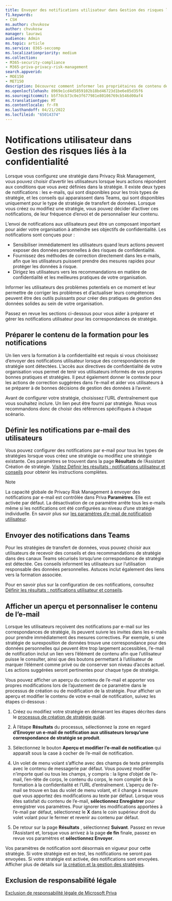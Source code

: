 ```yaml
---
title: Envoyer des notifications utilisateur dans Gestion des risques liés à la confidentialité
f1.keywords:
- CSH
ms.author: chvukosw
author: chvukosw
manager: laurawi
audience: Admin
ms.topic: article
ms.service: O365-seccomp
ms.localizationpriority: medium
ms.collection:
- M365-security-compliance
- M365-priva-privacy-risk-management
search.appverid:
- MOE150
- MET150
description: Découvrez comment informer les propriétaires de contenu des correspondances de stratégie trouvées par Microsoft Priva Privacy Risk Management et comment ils peuvent utiliser ces notifications par e-mail pour résoudre les problèmes.
ms.openlocfilehash: 8969e1cd4d5859102b18bd46723d1be6e85d35f6
ms.sourcegitcommit: b5f7dcb73c0e3f677981e80106769cb546d00af4
ms.translationtype: MT
ms.contentlocale: fr-FR
ms.lasthandoff: 04/21/2022
ms.locfileid: "65014374"
---
```

# <a name="user-notifications-in-privacy-risk-management"></a>Notifications utilisateur dans Gestion des risques liés à la confidentialité

Lorsque vous configurez une stratégie dans Privacy Risk Management, vous pouvez choisir d’avertir les utilisateurs lorsque leurs actions répondent aux conditions que vous avez définies dans la stratégie. Il existe deux types de notifications : les e-mails, qui sont disponibles pour les trois types de stratégie, et les conseils qui apparaissent dans Teams, qui sont disponibles uniquement pour le type de stratégie de transfert de données. Lorsque vous créez ou modifiez une stratégie, vous pouvez décider d’activer ces notifications, de leur fréquence d’envoi et de personnaliser leur contenu.

L’envoi de notifications aux utilisateurs peut être un composant important pour aider votre organisation à atteindre ses objectifs de confidentialité. Les notifications sont conçues pour :

- Sensibiliser immédiatement les utilisateurs quand leurs actions peuvent exposer des données personnelles à des risques de confidentialité.
- Fournissez des méthodes de correction directement dans les e-mails, afin que les utilisateurs puissent prendre des mesures rapides pour protéger les données à risque.
- Dirigez les utilisateurs vers les recommandations en matière de confidentialité et les meilleures pratiques de votre organisation.

Informer les utilisateurs des problèmes potentiels en ce moment et leur permettre de corriger les problèmes et d’actualiser leurs compétences peuvent être des outils puissants pour créer des pratiques de gestion des données solides au sein de votre organisation.

Passez en revue les sections ci-dessous pour vous aider à préparer et gérer les notifications utilisateur pour les correspondances de stratégie.

## <a name="prepare-training-content-for-notifications"></a>Préparer le contenu de la formation pour les notifications

Un lien vers la formation à la confidentialité est requis si vous choisissez d’envoyer des notifications utilisateur lorsque des correspondances de stratégie sont détectées. L’accès aux directives de confidentialité de votre organisation vous permet de tenir vos utilisateurs informés de vos propres bonnes pratiques et stratégies. Il peut également donner le contexte pour les actions de correction suggérées dans l’e-mail et aider vos utilisateurs à se préparer à de bonnes décisions de gestion des données à l’avenir.

Avant de configurer votre stratégie, choisissez l’URL d’entraînement que vous souhaitez inclure. Un lien peut être fourni par stratégie. Nous vous recommandons donc de choisir des références spécifiques à chaque scénario.

## <a name="set-user-email-notifications"></a>Définir les notifications par e-mail des utilisateurs

Vous pouvez configurer des notifications par e-mail pour tous les types de stratégies lorsque vous créez une stratégie ou modifiez une stratégie existante. Ces paramètres se trouvent dans la page **Résultats** de l’Assistant Création de stratégie. [Visitez Définir les résultats : notifications utilisateur et conseils](risk-management-policies.md#define-outcomes-user-email-notifications-and-tips) pour obtenir les instructions complètes.

> [!NOTE]
> La capacité globale de Privacy Risk Management à envoyer des notifications par e-mail est contrôlée dans Priva **Paramètres**. Elle est activée par défaut. La désactivation de ce paramètre arrête tous les e-mails même si les notifications ont été configurées au niveau d’une stratégie individuelle. En savoir plus sur [les paramètres d’e-mail de notification utilisateur](priva-settings.md#user-notification-emails).

## <a name="send-notifications-in-teams"></a>Envoyer des notifications dans Teams

Pour les stratégies de transfert de données, vous pouvez choisir aux utilisateurs de recevoir des conseils et des recommandations de stratégie dans des canaux Teams sécurisés lorsqu’une correspondance de stratégie est détectée. Ces conseils informent les utilisateurs sur l’utilisation responsable des données personnelles. Astuces inclut également des liens vers la formation associée.

Pour en savoir plus sur la configuration de ces notifications, consultez [Définir les résultats : notifications utilisateur et conseils](risk-management-policies.md#define-outcomes-user-email-notifications-and-tips).

## <a name="preview-and-customize-email-content"></a>Afficher un aperçu et personnaliser le contenu de l’e-mail

Lorsque les utilisateurs reçoivent des notifications par e-mail sur les correspondances de stratégie, ils peuvent suivre les invites dans les e-mails pour prendre immédiatement des mesures correctives. Par exemple, si une stratégie de surexposition de données trouve une correspondance pour des données personnelles qui peuvent être trop largement accessibles, l’e-mail de notification inclut un lien vers l’élément de contenu afin que l’utilisateur puisse le consulter, ainsi que des boutons permettant à l’utilisateur de marquer l’élément comme privé ou de conserver son niveau d’accès actuel. Les actions suggérées seront pertinentes pour chaque type de stratégie.

Vous pouvez afficher un aperçu du contenu de l’e-mail et apporter vos propres modifications lors de l’ajustement de ce paramètre dans le processus de création ou de modification de la stratégie. Pour afficher un aperçu et modifier le contenu de votre e-mail de notification, suivez les étapes ci-dessous :

1. Créez ou modifiez votre stratégie en démarrant les étapes décrites dans le [processus de création de stratégie guidé](risk-management-policies.md#custom-setup-guided-process-to-choose-all-settings).

2. À l’étape **Résultats** du processus, sélectionnez la zone en regard **d’Envoyer un e-mail de notification aux utilisateurs lorsqu’une correspondance de stratégie se produit**.

3. Sélectionnez le bouton **Aperçu et modifier l’e-mail de notification** qui apparaît sous la case à cocher de l’e-mail de notification.

4. Un volet de menu volant s’affiche avec des champs de texte préremplis avec le contenu de messagerie par défaut. Vous pouvez modifier n’importe quel ou tous les champs, y compris : la ligne d’objet de l’e-mail, l’en-tête de corps, le contenu du corps, le nom complet de la formation à la confidentialité et l’URL d’entraînement. L’aperçu de l’e-mail se trouve en bas du volet de menu volant, et il change à mesure que vous apportez des modifications au texte par défaut. Lorsque vous êtes satisfait du contenu de l’e-mail, **sélectionnez Enregistrer** pour enregistrer vos paramètres. Pour ignorer les modifications apportées à l’e-mail par défaut, sélectionnez le **X** dans le coin supérieur droit du volet volant pour le fermer et revenir au contenu par défaut.

5. De retour sur la page **Résultats** , sélectionnez **Suivant**. Passez en revue l’Assistant et, lorsque vous arrivez à la page **de fin** finale, passez en revue vos paramètres et **sélectionnez Envoyer**.

Vos paramètres de notification sont désormais en vigueur pour cette stratégie. Si votre stratégie est en test, les notifications ne seront pas envoyées. Si votre stratégie est activée, des notifications sont envoyées. Afficher plus de détails sur [la création et la gestion des stratégies](risk-management-policies.md).


## <a name="legal-disclaimer"></a>Exclusion de responsabilité légale

[Exclusion de responsabilité légale de Microsoft Priva](priva-disclaimer.md)
